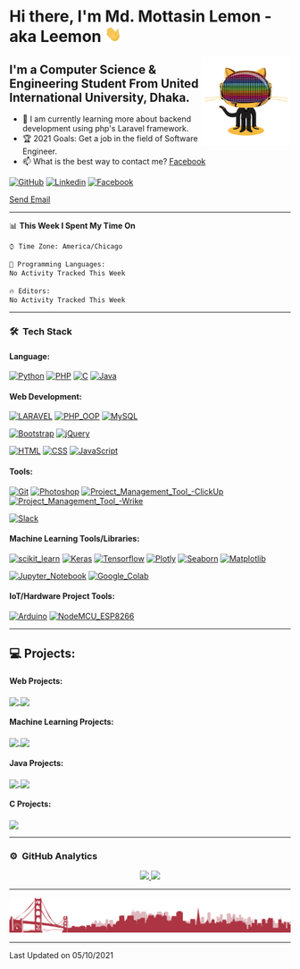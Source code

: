 # Hi there, I'm Md. Mottasin Lemon - aka Leemon <img width="30px" src="https://github.com/SatYu26/SatYu26/raw/master/Assets/Hi.gif" />

<img align="right" alt="GIF" height="160px" src="assets/daftpunktocat-guy.gif" />

## I'm a Computer Science & Engineering Student From United International University, Dhaka.

- 🌱 I am currently learning more about backend development using php's Laravel framework.
- 🏆 2021 Goals: Get a job in the field of Software Engineer.
- 📫 What is the best way to contact me? [Facebook](https://www.facebook.com/mottasin.lemon/)


[![GitHub](https://img.shields.io/badge/Github-100000?style=for-the-badge&logo=github&logoColor=white)](https://github.com/lmottasin)
[![Linkedin](https://img.shields.io/badge/Linkedin-0077B5?style=for-the-badge&logo=linkedin&logoColor=white)](https://www.linkedin.com/in/lmottasin/)
[![Facebook](https://img.shields.io/badge/Facebook-0077B5?style=for-the-badge&logo=facebook&logoColor=white)](https://github.com/lmottasin)

<a href = "mailto: mlemon171082@bscse.uiu.ac.bd">Send Email</a>



---

<!-- <img align="right" alt="GIF" height="170px" src="https://media.giphy.com/media/J5B1Y8QZnzXXbLQIBu/giphy.gif" />

### Spotify Playing 🎧

[![Spotify](https://novatorem-kyzbk7wxl-bardiesel.vercel.app/api/spotify)](https://open.spotify.com/user/31doy22mvycwt43tx6ajtqe7tdtu)

---


**I'm an Early 🐤** 

```text
🌞 Morning    169 commits    ██████████░░░░░░░░░░░░░░░   41.73% 
🌆 Daytime    153 commits    █████████░░░░░░░░░░░░░░░░   37.78% 
🌃 Evening    2 commits      ░░░░░░░░░░░░░░░░░░░░░░░░░   0.49% 
🌙 Night      81 commits     █████░░░░░░░░░░░░░░░░░░░░   20.0%

``` -->


📊 **This Week I Spent My Time On** 

```text
⌚︎ Time Zone: America/Chicago

💬 Programming Languages: 
No Activity Tracked This Week

🔥 Editors: 
No Activity Tracked This Week

```



---
### 🛠 &nbsp;Tech Stack
<!--
[![TypeScript](https://img.shields.io/badge/TypeScript-007ACC?style=for-the-badge&logo=typescript&logoColor=white)]()
[![Node.JS](https://img.shields.io/badge/Node.js-43853D?style=for-the-badge&logo=node.js&logoColor=white)]()
[![Express.JS](https://img.shields.io/badge/Express.JS-000000?style=for-the-badge&logo=express&logoColor=white)]()
[![MongoDB](https://img.shields.io/badge/MongoDB-4EA94B?style=for-the-badge&logo=mongodb&logoColor=white)]()
[![NPM](https://img.shields.io/badge/NPM-CB3837?style=for-the-badge&logo=npm&logoColor=white)]()
[![Yarn](https://img.shields.io/badge/Yarn-2C8EBB?style=for-the-badge&logo=yarn&logoColor=white)]()
[![Docker](https://img.shields.io/badge/Docker-2CA5E0?style=for-the-badge&logo=docker&logoColor=white)]()
[![Kubernetes](https://img.shields.io/badge/Kubernetes-326ce5.svg?&style=for-the-badge&logo=kubernetes&logoColor=white)]()
[![Postman](https://img.shields.io/badge/Postman-FF6C37?style=for-the-badge&logo=Postman&logoColor=white)]()
[![vsCode](https://img.shields.io/badge/vsCode-0078D4?style=for-the-badge&logo=visual%20studio%20code&logoColor=white)]()
[![Vim](https://img.shields.io/badge/Vim-%2311AB00.svg?&style=for-the-badge&logo=vim&logoColor=white)]()
-->
#### Language:

[![Python](https://img.shields.io/badge/Python-3776AB?style=for-the-badge&logo=python&logoColor=black)]()
[![PHP](https://img.shields.io/badge/PHP-777BB4?style=for-the-badge&logo=php&logoColor=black)]()
[![C](https://img.shields.io/badge/C-A8B9CC?style=for-the-badge&logo=c&logoColor=black)]()
[![Java](https://img.shields.io/badge/Java-007396?style=for-the-badge&logo=java&logoColor=black)]()

#### Web Development: 
[![LARAVEL](https://img.shields.io/badge/LARAVEL-FF2D20?style=for-the-badge&logo=laravel&logoColor=black)]()
[![PHP_OOP](https://img.shields.io/badge/PHP_OOP-777BB4?style=for-the-badge&logo=php&logoColor=black)]()
[![MySQL](https://img.shields.io/badge/MySQL-4479A1?style=for-the-badge&logo=mysql&logoColor=black)]()

[![Bootstrap](https://img.shields.io/badge/Bootstrap-7952B3?style=for-the-badge&logo=bootstrap&logoColor=black)]()
[![jQuery](https://img.shields.io/badge/jQuery-0769AD?style=for-the-badge&logo=jquery&logoColor=black)]()

[![HTML](https://img.shields.io/badge/HTML-E34F26?style=for-the-badge&logo=html5&logoColor=black)]()
[![CSS](https://img.shields.io/badge/CSS-1572B6?style=for-the-badge&logo=css3&logoColor=black)]()
[![JavaScript](https://img.shields.io/badge/JavaScript-F7DF1E?style=for-the-badge&logo=javascript&logoColor=black)]()

#### Tools: 
[![Git](https://img.shields.io/badge/Git-F05032?style=for-the-badge&logo=git&logoColor=white)]()
[![Photoshop](https://img.shields.io/badge/Photoshop-31A8FF?style=for-the-badge&logo=adobephotoshop&logoColor=white)]()
[![Project_Management_Tool_-ClickUp](https://img.shields.io/badge/Project_Management_Tool_-ClickUp-7B68EE?style=for-the-badge&logo=clickup&logoColor=white)]()
[![Project_Management_Tool_-Wrike](https://img.shields.io/badge/Project_Management_Tool_-Wrike-7B68EE?style=for-the-badge&logo=clickup&logoColor=white)]()

[![Slack](https://img.shields.io/badge/Slack-4A154B?style=for-the-badge&logo=slack&logoColor=white)]()

#### Machine Learning Tools/Libraries: 
[![scikit_learn](https://img.shields.io/badge/scikit_learn-F7931E?style=for-the-badge&logo=scikitlearn&logoColor=white)]()
[![Keras](https://img.shields.io/badge/Keras-D00000?style=for-the-badge&logo=keras&logoColor=white)]()
[![Tensorflow](https://img.shields.io/badge/Tensorflow-FF6F00?style=for-the-badge&logo=tensorflow&logoColor=white)]()
[![Plotly](https://img.shields.io/badge/Plotly-3F4F75?style=for-the-badge&logo=plotly&logoColor=white)]()
[![Seaborn](https://img.shields.io/badge/Seaborn-3F4F75?style=for-the-badge&logo=plotly&logoColor=white)]()
[![Matplotlib](https://img.shields.io/badge/Matplotlib-3F4F75?style=for-the-badge&logo=plotly&logoColor=white)]()

[![Jupyter_Notebook](https://img.shields.io/badge/Jupyter_Notebook-F37626?style=for-the-badge&logo=jupyter&logoColor=white)]()
[![Google_Colab](https://img.shields.io/badge/Google_Colab-F9AB00?style=for-the-badge&logo=googlecolab&logoColor=white)]()

#### IoT/Hardware Project Tools: 
[![Arduino](https://img.shields.io/badge/Arduino-00979D?style=for-the-badge&logo=arduino&logoColor=white)]()
[![NodeMCU_ESP8266](https://img.shields.io/badge/NodeMCU_ESP8266-00979D?style=for-the-badge&logo=arduino&logoColor=white)]()

---
## 💻 Projects: 
#### Web Projects: 
<a href="https://github.com/anuraghazra/github-readme-stats">
  <img align="center" src="https://github-readme-stats.vercel.app/api/pin/?username=anuraghazra&repo=github-readme-stats" />
</a>
<a href="https://github.com/anuraghazra/convoychat">
  <img align="center" src="https://github-readme-stats.vercel.app/api/pin/?username=anuraghazra&repo=convoychat" />
</a>


#### Machine Learning Projects:
<a href="https://github.com/anuraghazra/github-readme-stats">
  <img align="center" src="https://github-readme-stats.vercel.app/api/pin/?username=anuraghazra&repo=github-readme-stats" />
</a>
<a href="https://github.com/anuraghazra/convoychat">
  <img align="center" src="https://github-readme-stats.vercel.app/api/pin/?username=anuraghazra&repo=convoychat" />
</a>


#### Java Projects:
<a href="https://github.com/lmottasin/Meal-Management-System-Java-Swing-GUI.git">
  <img align="center" src="https://github-readme-stats.vercel.app/api/pin/?username=lmottasin&repo=Meal-Management-System-Java-Swing-GUI&theme=cobalt" />
</a>
<a href="https://github.com/lmottasin/Meal-Management-System-Java-Swing-GUI.git">
  <img align="center" src="https://github-readme-stats.vercel.app/api/pin/?username=lmottasin&repo=Meal-Management-System-Java-Swing-GUI&theme=cobalt" />
</a>



#### C Projects:

<a href="https://github.com/lmottasin/Employee-Management-System-C-Project.git">
  <img align="center" src="https://github-readme-stats.vercel.app/api/pin/?username=lmottasin&repo=Employee-Management-System-C-Project&theme=radical" />
</a>


---
### ⚙️ &nbsp;GitHub Analytics

<p align="center">
<a href="https://github.com/AVS1508">
  <img height="180em" src="https://github-readme-stats-eight-theta.vercel.app/api?username=lmottasin&show_icons=true&theme=algolia&include_all_commits=true&count_private=true"/>
  <img height="180em" src="https://github-readme-stats-eight-theta.vercel.app/api/top-langs/?username=lmottasin&layout=compact&langs_count=8&theme=algolia"/>
</a>
</p>

---

<img src="assets/rilHVxA.png"/> 

---
 Last Updated on 05/10/2021
<!--END_SECTION:waka-->
